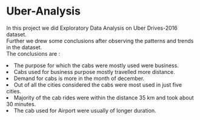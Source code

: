 # Uber-Analysis
In this project we did Exploratory Data Analysis on Uber Drives-2016 dataset.<br>
Further we drew some conclusions after observing the patterns and trends in the dataset.<br>
The conclusions are :
<li>The purpose for which the cabs were mostly used were business.

<li>Cabs used for business purpose mostly travelled more distance.

<li>Demand for cabs is more in the month of december.

<li>Out of all the cities considered the cabs were most used in just five cities.

<li>Majority of the cab rides were within the distance 35 km and took about 30 minutes.

<li>The cab used for Airport were usually of longer duration.
